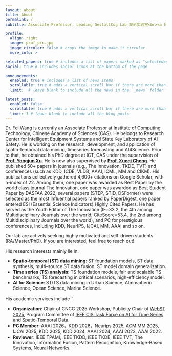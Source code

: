 ```yaml
---
layout: about
title: About
permalink: /
subtitle: Associate Professor, Leading GestaltCog Lab 观沧实验室<br><a href="https://www.ict.ac.cn/">Institute of Computing Technology, Chinese Academy of Sciences</a>.

profile:
  align: right
  image: prof_pic.jpg
  image_circular: false # crops the image to make it circular
  more_info: >

selected_papers: true # includes a list of papers marked as "selected={true}"
social: true # includes social icons at the bottom of the page

announcements:
  enabled: true # includes a list of news items
  scrollable: true # adds a vertical scroll bar if there are more than 3 news items
  limit:  # leave blank to include all the news in the `_news` folder

latest_posts:
  enabled: false
  scrollable: true # adds a vertical scroll bar if there are more than 3 new posts items
  limit: 3 # leave blank to include all the blog posts
---
```


Dr. Fei Wang is currently an Associate Professor at Institute of Computing Technology, Chinese Academy of Sciences (CAS). He belongs to Research Center for Intelligent Equipment Systems and State Key Laboratory of AI Safety. He is working on the research, development, and application of spatio-temporal data mining, timeseries forecasting and AI4Science. Prior to that, he obtained his PhD degree at ICT, CAS under the supervision of [**Prof. Yongjun Xu**](https://scholar.google.com/citations?user=l34KxTYAAAAJ&hl=zh-CN). He is now also supervised by [**Prof. Xueqi Cheng**](https://scholar.google.com.hk/citations?user=hY8aLqAAAAAJ&hl=zh-CN). He published 50+ papers in journals (e.g., The Innovation, TKDE, TVT) and conferences (such as KDD, ICDE, VLDB, AAAI, ICML, MM and CIKM). His publications collectively gathered 4,600+ citations on Google Scholar, with h-index of 22. Among them, one paper was awarded as Best Paper by the world class journal The Innovation, one paper was awarded as Best Student Paper by DASFAA 2022, several papers (STEP, STID, DSFormer) were selected as the most influential papers ranked by PaperDigest, one paper entered ESI (Essential Science Indicators) Highly Cited Papers. He has served as the Youth Editor of The Innovation (IF=33.2, the 4th among Multidisciplinary Journals over the world; CiteScore=53.4, the 2nd among Multidisciplinary Journals over the world), and PC for prestigious conferences, including KDD, NeurIPS, IJCAI, MM, AAAI and so on.

Our lab are actively seeking highly motivated and self-driven students (RA/Master/PhD). If you are interested, feel free to reach out!

His research interests mainly lie in:
* **Spatio-temporal (ST) data mining**: ST foundation models, ST data synthesis, multi-source ST data fusion, ST model domain generalization.
* **Time series (TS) analysis**: TS foundation models, fair and scalable TS benchmarks, TS forecasting in critical scenarios, high-efficiency model.
* **AI for Science**: ST/TS data mining in Urban Science, Atmospheric Science, Ocean Science, Marine Science. 

His academic services include：
* **Organization**: Chair of CNCC 2025 Workshop, Publicity Chair of [WebST 2025](https://webst2025.netlify.app/organizer), Program Committee of [IEEE CIS Task Force on AI for Time Series and Spatio-Temporal Data](https://cis.taskforce.ieee.org/ai4tst/).
* **PC Member**: AAAI 2026，KDD 2026，Neurips 2025, ACM MM 2025, IJCAI 2025, KDD 2025, KDD 2024, AAAI 2024, AAAI 2023, AAAI 2022.
* **Reviewer**: IEEE TPAMI, IEEE TKDD, IEEE TKDE, IEEE TVT, The Innovation, Information Fusion, Pattern Recognition, Knowledge-Based Systems, Neural Networks.

